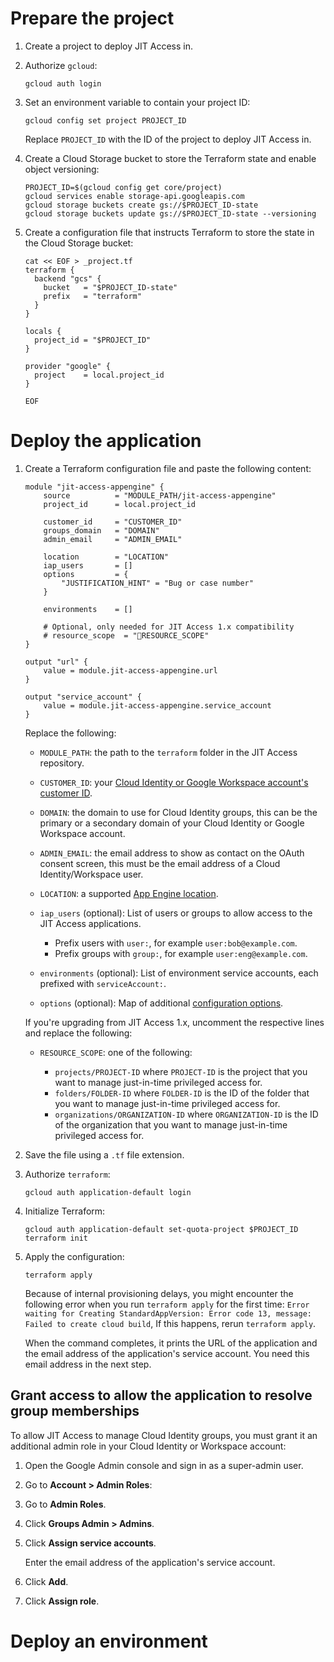 # Prepare the project

1.  Create a project to deploy JIT Access in.

1.  Authorize `gcloud`:

    ```
    gcloud auth login
    ```

1.  Set an environment variable to contain your project ID:

    ```
    gcloud config set project PROJECT_ID
    ```
    
    Replace `PROJECT_ID` with the ID of the project to deploy JIT Access in.

1.  Create a Cloud Storage bucket to store the Terraform state and enable object versioning: 

    ```
    PROJECT_ID=$(gcloud config get core/project)
    gcloud services enable storage-api.googleapis.com
    gcloud storage buckets create gs://$PROJECT_ID-state
    gcloud storage buckets update gs://$PROJECT_ID-state --versioning
    ```

1.  Create a configuration file that instructs Terraform to store the state in the Cloud Storage bucket:

    ```
    cat << EOF > _project.tf
    terraform {
      backend "gcs" {
        bucket   = "$PROJECT_ID-state"
        prefix   = "terraform"
      }
    }

    locals {
      project_id = "$PROJECT_ID"
    }

    provider "google" {
      project    = local.project_id
    }

    EOF
    ```

# Deploy the application

1.  Create a Terraform configuration file and paste the following content:

    ```
    module "jit-access-appengine" {
        source          = "MODULE_PATH/jit-access-appengine"
        project_id      = local.project_id
        
        customer_id     = "CUSTOMER_ID"
        groups_domain   = "DOMAIN"
        admin_email     = "ADMIN_EMAIL"
        
        location        = "LOCATION"
        iap_users       = []
        options         = {
            "JUSTIFICATION_HINT" = "Bug or case number"
        }
        
        environments    = []
        
        # Optional, only needed for JIT Access 1.x compatibility
        # resource_scope  = "RESOURCE_SCOPE"
    }

    output "url" {
        value = module.jit-access-appengine.url
    }

    output "service_account" {
        value = module.jit-access-appengine.service_account
    }
    ```

    Replace the following:

    +   `MODULE_PATH`: the path to the `terraform` folder in the JIT Access repository.
    +   `CUSTOMER_ID`: your [Cloud Identity or Google Workspace account's customer ID](https://support.google.com/a/answer/10070793).
    +   `DOMAIN`: the domain to use for Cloud Identity groups, this can be the primary or a secondary domain of
         your Cloud Identity or Google Workspace account.
    +   `ADMIN_EMAIL`: the email address to show as contact on the OAuth consent screen, 
         this must be the email address of a Cloud Identity/Workspace user.
    +   `LOCATION`: a supported [App Engine location](https://cloud.google.com/about/locations#region).
    +   `iap_users` (optional): List of users or groups to allow access to the JIT Access applications.

        *   Prefix users with `user:`, for example `user:bob@example.com`.
        *   Prefix groups with `group:`, for example `user:eng@example.com`.
        
    +   `environments` (optional): List of environment service accounts, each prefixed with `serviceAccount:`.
    +   `options` (optional): Map of additional 
        [configuration options](https://googlecloudplatform.github.io/jit-access/configuration-options/).
    
    If you're upgrading from JIT Access 1.x, uncomment the respective lines and replace the following:
    
    +   `RESOURCE_SCOPE`: one of the following:

        *   `projects/PROJECT-ID` where `PROJECT-ID` is the project that you want to manage 
            just-in-time privileged access for.
        *   `folders/FOLDER-ID` where `FOLDER-ID` is the ID of the folder that you want to 
            manage just-in-time privileged access for.
        *   `organizations/ORGANIZATION-ID` where `ORGANIZATION-ID` is the ID of the organization 
            that you want to manage just-in-time privileged access for.
            

1.  Save the file using a `.tf` file extension.

    
1.  Authorize `terraform`:

    ```
    gcloud auth application-default login
    ```
    
1.  Initialize Terraform:

    ```
    gcloud auth application-default set-quota-project $PROJECT_ID
    terraform init 
    ```

1.  Apply the configuration:

    ```
    terraform apply 
    ```
    
    Because of internal provisioning delays, you might encounter the following 
    error when you run `terraform apply` for the first time:
    `Error waiting for Creating StandardAppVersion: Error code 13, message: Failed to create cloud build`,
    If this happens, rerun `terraform apply`.
    
    When the command completes, it prints the URL of the application and the 
    email address of the application's service account. You need this email address
    in the next step.

## Grant access to allow the application to resolve group memberships

To allow JIT Access to manage Cloud Identity groups, you must grant it an additional
admin role in your Cloud Identity or Workspace account:

1.  Open the Google Admin console and sign in as a super-admin user.
1.  Go to **Account > Admin Roles**:
1.  Go to **Admin Roles**.
1.  Click **Groups Admin > Admins**.
1.  Click **Assign service accounts**.

    Enter the email address of the application's service account.

1.  Click **Add**.
1.  Click **Assign role**.

# Deploy an environment